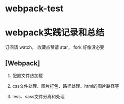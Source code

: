 # webpack-test
# webpack实践记录和总结

订阅请 watch， 收藏点赞请 star， fork 好像没必要
## [Webpack]
1. 配置文件热加载

2. css文件处理、图片打包、路径处理、html的图片路径等

3. less、sass文件分离和处理





